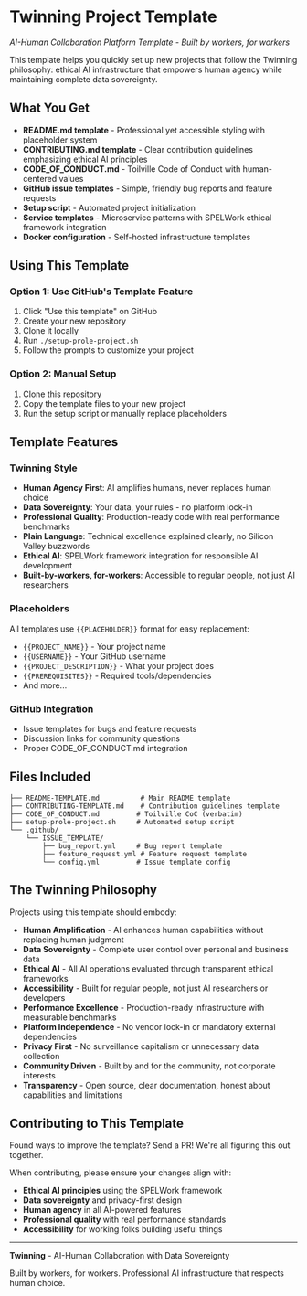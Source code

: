 # Twinning Project Template

*AI-Human Collaboration Platform Template - Built by workers, for workers*

This template helps you quickly set up new projects that follow the Twinning philosophy: ethical AI infrastructure that empowers human agency while maintaining complete data sovereignty.

## What You Get

- **README.md template** - Professional yet accessible styling with placeholder system
- **CONTRIBUTING.md template** - Clear contribution guidelines emphasizing ethical AI principles
- **CODE_OF_CONDUCT.md** - Toilville Code of Conduct with human-centered values
- **GitHub issue templates** - Simple, friendly bug reports and feature requests
- **Setup script** - Automated project initialization
- **Service templates** - Microservice patterns with SPELWork ethical framework integration
- **Docker configuration** - Self-hosted infrastructure templates

## Using This Template

### Option 1: Use GitHub's Template Feature

1. Click "Use this template" on GitHub
2. Create your new repository
3. Clone it locally
4. Run `./setup-prole-project.sh`
5. Follow the prompts to customize your project

### Option 2: Manual Setup

1. Clone this repository
2. Copy the template files to your new project
3. Run the setup script or manually replace placeholders

## Template Features

### Twinning Style
- **Human Agency First**: AI amplifies humans, never replaces human choice
- **Data Sovereignty**: Your data, your rules - no platform lock-in
- **Professional Quality**: Production-ready code with real performance benchmarks
- **Plain Language**: Technical excellence explained clearly, no Silicon Valley buzzwords
- **Ethical AI**: SPELWork framework integration for responsible AI development
- **Built-by-workers, for-workers**: Accessible to regular people, not just AI researchers

### Placeholders
All templates use `{{PLACEHOLDER}}` format for easy replacement:
- `{{PROJECT_NAME}}` - Your project name
- `{{USERNAME}}` - Your GitHub username
- `{{PROJECT_DESCRIPTION}}` - What your project does
- `{{PREREQUISITES}}` - Required tools/dependencies
- And more...

### GitHub Integration
- Issue templates for bugs and feature requests
- Discussion links for community questions
- Proper CODE_OF_CONDUCT.md integration

## Files Included

```
├── README-TEMPLATE.md          # Main README template
├── CONTRIBUTING-TEMPLATE.md    # Contribution guidelines template
├── CODE_OF_CONDUCT.md         # Toilville CoC (verbatim)
├── setup-prole-project.sh     # Automated setup script
└── .github/
    └── ISSUE_TEMPLATE/
        ├── bug_report.yml     # Bug report template
        ├── feature_request.yml # Feature request template
        └── config.yml         # Issue template config
```

## The Twinning Philosophy

Projects using this template should embody:

- **Human Amplification** - AI enhances human capabilities without replacing human judgment
- **Data Sovereignty** - Complete user control over personal and business data
- **Ethical AI** - All AI operations evaluated through transparent ethical frameworks
- **Accessibility** - Built for regular people, not just AI researchers or developers
- **Performance Excellence** - Production-ready infrastructure with measurable benchmarks
- **Platform Independence** - No vendor lock-in or mandatory external dependencies
- **Privacy First** - No surveillance capitalism or unnecessary data collection
- **Community Driven** - Built by and for the community, not corporate interests
- **Transparency** - Open source, clear documentation, honest about capabilities and limitations

## Contributing to This Template

Found ways to improve the template? Send a PR! We're all figuring this out together.

When contributing, please ensure your changes align with:
- **Ethical AI principles** using the SPELWork framework
- **Data sovereignty** and privacy-first design
- **Human agency** in all AI-powered features
- **Professional quality** with real performance standards
- **Accessibility** for working folks building useful things

---

**Twinning** - AI-Human Collaboration with Data Sovereignty

Built by workers, for workers. Professional AI infrastructure that respects human choice.
